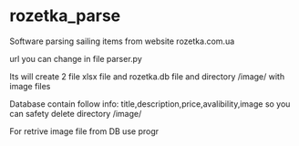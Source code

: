 # rozetka_parse
Software parsing sailing items from website rozetka.com.ua

url you can change in file parser.py

Its will create 2 file xlsx file and rozetka.db file and directory /image/ with image files

Database contain follow info: title,description,price,avalibility,image so you can safety delete directory /image/

For retrive image file from DB use progr
